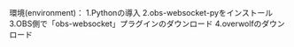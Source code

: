 環境(environment)：
1.Pythonの導入
2.obs-websocket-pyをインストール
3.OBS側で「obs-websocket」プラグインのダウンロード
4.overwolfのダウンロード